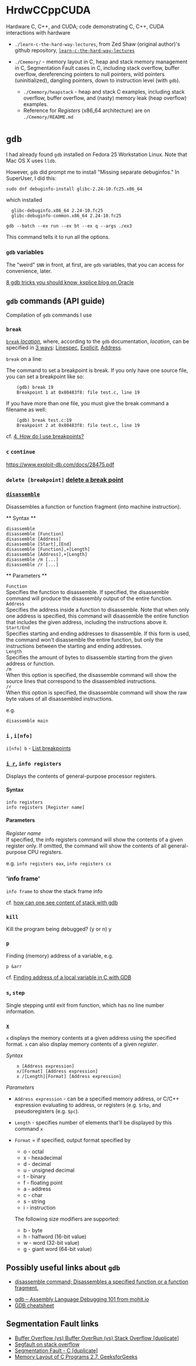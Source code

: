 # HrdwCCppCUDA
Hardware C, C++, and CUDA; code demonstrating C, C++, CUDA interactions with hardware

- `./learn-c-the-hard-way-lectures`, from Zed Shaw (original author)'s github repository, [`learn-c-the-hard-way-lectures`](https://github.com/zedshaw/learn-c-the-hard-way-lectures)

- `./Cmemory/` - memory layout in C, heap and stack memory management in C, Segmentation Fault cases in C, including stack overflow, buffer overflow, dereferencing pointers to null pointers, wild pointers (uninitialized), dangling pointers, down to instruction level (with `gdb`).  
	* `./Cmemory/heapstack` - heap and stack C examples, including stack overflow, buffer overflow, and (nasty) memory leak (heap overflow) examples.  
	* Reference for *Registers* (x86_64 architecture) are on `./Cmemory/README.md`  

# `gdb`  

I had already found `gdb` installed on Fedora 25 Workstation Linux.  Note that Mac OS X uses `lldb`. 

However, `gdb` did prompt me to install "Missing separate debuginfos."  In SuperUser, I did this:

```  
sudo dnf debuginfo-install glibc-2.24-10.fc25.x86_64  
```   
which installed  
```  
  glibc-debuginfo.x86_64 2.24-10.fc25                                           
  glibc-debuginfo-common.x86_64 2.24-10.fc25     
```

```
gdb --batch --ex run --ex bt --ex q --args ./ex3
```  
This command tells it to run all the options.  

### `gdb` variables

The "weird" `$NN` in front, at first, are `gdb` variables, that you can access for convenience, later.  

[8 gdb tricks you should know, ksplice blog on Oracle](https://blogs.oracle.com/ksplice/8-gdb-tricks-you-should-know)

## `gdb` commands (API guide)

Compilation of `gdb` commands I use  

### `break`  

[`break` *location*](https://sourceware.org/gdb/onlinedocs/gdb/Set-Breaks.html), where, according to the `gdb` documentation, *location*, can be specified in [3 ways](): [Linespec](https://sourceware.org/gdb/onlinedocs/gdb/Linespec-Locations.html#Linespec-Locations), [Explicit](https://sourceware.org/gdb/onlinedocs/gdb/Explicit-Locations.html#Explicit-Locations), [Address](https://sourceware.org/gdb/onlinedocs/gdb/Address-Locations.html#Address-Locations).    

`break` on a line: 

 The command to set a breakpoint is break. If you only have one source file, you can set a breakpoint like so:
```  
    (gdb) break 19
    Breakpoint 1 at 0x80483f8: file test.c, line 19
```  
If you have more than one file, you must give the break command a filename as well:
```  
    (gdb) break test.c:19
    Breakpoint 2 at 0x80483f8: file test.c, line 19  
```  

cf. [4. How do I use breakpoints? ](http://www.unknownroad.com/rtfm/gdbtut/gdbbreak.html)

### `c` `continue`

https://www.exploit-db.com/docs/28475.pdf

### `delete [breakpoint]` [delete a break point]() 

### [`disassemble`](http://visualgdb.com/gdbreference/commands/disassemble)  

Disassembles a function or function fragment (into machine instruction).  

** Syntax ** 
```  
disassemble
disassemble [Function]
disassemble [Address]
disassemble [Start],[End]
disassemble [Function],+[Length]
disassemble [Address],+[Length]
disassemble /m [...]
disassemble /r [...]  
```  

** Parameters **  
  
`Function`  
    Specifies the function to disassemble. If specified, the disassemble command will produce the disassembly output of the entire function.  
`Address`  
    Specifies the address inside a function to disassemble. Note that when only one address is specified, this command will disassemble the entire function that includes the given address, including the instructions above it.  
`Start/End`  
    Specifies starting and ending addresses to disassemble. If this form is used, the command won't disassemble the entire function, but only the instructions between the starting and ending addresses.  
`Length`  
    Specifies the amount of bytes to disassemble starting from the given address or function.   
`/m`  
    When this option is specified, the disassemble command will show the source lines that correspond to the disassembled instructions.  
`/r`  
    When this option is specified, the disassemble command will show the raw byte values of all disassembled instructions.   


e.g. 
```  
disassemble main  
```  

### `i` , `i[nfo]`

`i[nfo] b` -	[List breakpoints](https://ccrma.stanford.edu/~jos/stkintro/Useful_commands_gdb.html)

### [`i r`](http://visualgdb.com/gdbreference/commands/info_registers), `info registers`  

Displays the contents of general-purpose processor registers.  

#### Syntax
```  
info registers
info registers [Register name]
```  

#### Parameters

*Register name*  
    If specified, the info registers command will show the contents of a given register only. If omitted, the command will show the contents of all general-purpose CPU registers. 

e.g. `info registers eax`, `info registers cx`    


### 'info frame'  

`info frame` to show the stack frame info

cf. [how can one see content of stack with gdb](https://stackoverflow.com/questions/7848771/how-can-one-see-content-of-stack-with-gdb)

### `kill`  
Kill the program being debugged? (y or n) y


### `p`  

Finding (memory) address of a variable, e.g.  
```  
p &arr
``` 


cf. [Finding address of a local variable in C with GDB](https://stackoverflow.com/questions/10835822/finding-address-of-a-local-variable-in-c-with-gdb)


### `s`, `step`  
Single stepping until exit from function, which has no line number information.


### [`x`](http://visualgdb.com/gdbreference/commands/x)  

`x` displays the memory contents at a given address using the specified format.  `x` can also display memory contents of a given *register*.  

*Syntax* 
``` 
	x [Address expression]
	x/[Format] [Address expression]
	x /[Length][Format] [Address expression]  
```  

*Parameters*  

- `Address expression` - can be a specified memory address, or C/C++ expression evaluating to address, or registers (e.g. `$rbp`, and pseudoregisters (e.g. `$pc`).  
- `Length` - specifies number of elements that'll be displayed by this command `x`  
- `Format` = if specified, output format specified by  
	* o - octal
    * x - hexadecimal
    * d - decimal
    * u - unsigned decimal
    * t - binary
    * f - floating point
    * a - address
    * c - char
    * s - string
    * i - instruction  

	The following size modifiers are supported:  

    * b - byte
    * h - halfword (16-bit value)
    * w - word (32-bit value)
    * g - giant word (64-bit value)
 
 


## Possibly useful links about `gdb`  

* [disassemble command; Disassembles a specified function or a function fragment.](http://visualgdb.com/gdbreference/commands/disassemble)  
- [gdb – Assembly Language Debugging 101 from mohit.io](http://mohit.io/blog/gdb-assembly-language-debugging-101/)
- [GDB cheatsheet](http://darkdust.net/files/GDB%20Cheat%20Sheet.pdf)

## Segmentation Fault links  

- [Buffer Overflow (vs) Buffer OverRun (vs) Stack Overflow [duplicate]](https://stackoverflow.com/questions/1144088/buffer-overflow-vs-buffer-overrun-vs-stack-overflow)
- [Segfault on stack overflow](https://stackoverflow.com/questions/81202/segfault-on-stack-overflow)
- [Segmentation Fault - C [duplicate]](https://stackoverflow.com/questions/10668504/segmentation-fault-c)
- [Memory Layout of C Programs 2.7, GeeksforGeeks](http://www.geeksforgeeks.org/memory-layout-of-c-program/)

